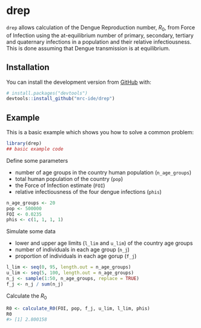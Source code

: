 
<!-- README.md is generated from README.Rmd. Please edit that file -->
drep
====

<!-- badges: start -->
<!-- badges: end -->
`drep` allows calculation of the Dengue Reproduction number, *R*<sub>0</sub>, from Force of Infection using the at-equilibrium number of primary, secondary, tertiary and quaternary infections in a population and their relative infectiousness. This is done assuming that Dengue transmission is at equilibrium.

Installation
------------

You can install the development version from [GitHub](https://github.com/) with:

``` r
# install.packages("devtools")
devtools::install_github("mrc-ide/drep")
```

Example
-------

This is a basic example which shows you how to solve a common problem:

``` r
library(drep)
## basic example code
```

Define some parameters

-   number of age groups in the country human population (`n_age_groups`)
-   total human population of the country (`pop`)
-   the Force of Infection estimate (`FOI`)
-   relative infectiousness of the four dengue infections (`phis`)

``` r
n_age_groups <- 20
pop <- 500000
FOI <- 0.0235
phis <- c(1, 1, 1, 1)
```

Simulate some data

-   lower and upper age limits (`l_lim` and `u_lim`) of the country age groups
-   number of individuals in each age group (`n_j`)
-   proportion of individuals in each age gorup (`f_j`)

``` r
l_lim <- seq(0, 95, length.out = n_age_groups)
u_lim <- seq(5, 100, length.out = n_age_groups)
n_j <- sample(1:50, n_age_groups, replace = TRUE)
f_j <- n_j / sum(n_j)
```

Calculate the *R*<sub>0</sub>

``` r
R0 <- calculate_R0(FOI, pop, f_j, u_lim, l_lim, phis)
R0
#> [1] 2.800158
```
